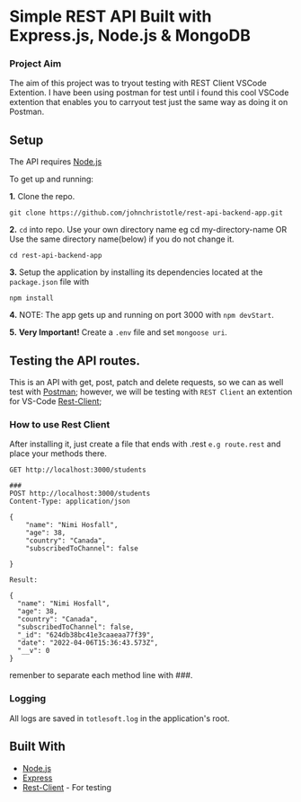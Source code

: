 # Simple REST API Built with Express.js, Node.js & MongoDB

### Project Aim ###
The aim of this project was to tryout testing with REST Client VSCode Extention. I have been using postman for test until i found this cool VSCode extention that enables you to carryout test just the same way as doing it on Postman.

## Setup

The API requires [Node.js](https://nodejs.org/en/download/)

To get up and running: 

**1.** Clone the repo.
```
git clone https://github.com/johnchristotle/rest-api-backend-app.git
```

**2.**  ```cd``` into repo. Use your own directory name eg cd my-directory-name OR
Use the same directory name(below) if you do not change it.
```
cd rest-api-backend-app
```

**3.**  Setup the application by installing its dependencies located at the ```package.json``` file with
```
npm install
```

**4.**  NOTE: The app gets up and running on port 3000 with ```npm devStart```.

**5.**  **Very Important!** Create a ```.env``` file and set ```mongoose uri```.
 

## Testing the API routes.

This is an API with get, post, patch and delete requests, so we can as well test with [Postman](https://www.getpostman.com/); however, we will be testing with ```REST Client``` an extention for VS-Code [Rest-Client](https://marketplace.visualstudio.com/items?itemName=humao.rest-client); 

### How to use Rest Client ###
After installing it, just create a file that ends with .rest ```e.g route.rest``` and place your methods there.

```
GET http://localhost:3000/students

###
POST http://localhost:3000/students
Content-Type: application/json

{
    "name": "Nimi Hosfall",
    "age": 38,
    "country": "Canada",
    "subscribedToChannel": false
   
}

Result:

{
  "name": "Nimi Hosfall",
  "age": 38,
  "country": "Canada",
  "subscribedToChannel": false,
  "_id": "624db38bc41e3caaeaa77f39",
  "date": "2022-04-06T15:36:43.573Z",
  "__v": 0
}
```
remenber to separate each method line with ###.


### Logging

All logs are saved in ```totlesoft.log``` in the application's root.


## Built With

 * [Node.js](https://nodejs.org)
 * [Express](https://expressjs.com/)
 * [Rest-Client](https://marketplace.visualstudio.com/items?itemName=humao.rest-client) - For testing

